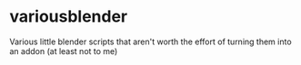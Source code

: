 # variousblender
Various little blender scripts that aren't worth the effort of turning them into an addon (at least not to me)
